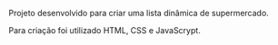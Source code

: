 Projeto desenvolvido para criar uma lista dinâmica de supermercado.

Para criação foi utilizado HTML, CSS e JavaScrypt.
